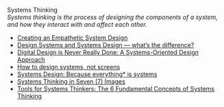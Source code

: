 Systems Thinking  
_Systems thinking is the process of designing the components of a system, and how they interact with and affect each other._

*   [Creating an Empathetic System Design](https://www.avnetwork.com/avnetwork/creating-an-empathetic-system-design-122448)  
*   [Design Systems and Systems Design — what’s the difference?](https://uxdesign.cc/design-systems-and-systems-design-whats-the-difference-b184aa6e5f0d)  
*   [Digital Design is Never Really Done: A Systems-Oriented Design Approach](https://www.bounteous.com/insights/2019/08/16/systems-oriented-design-approach/?lang=en-ca)  
*   [How to design systems, not screens](https://uxdesign.cc/functionality-elements-states-how-to-design-systems-not-screens-c8089722506f)  
*   [Systems Design: Because everything* is systems](https://ux.shopify.com/msystems-design-because-everything-is-systems-db4bb91b1947)  
*   [Systems Thinking in Seven (7) Images](https://blog.cabreraresearch.org/systems-thinking-in-a-7-images)  
*   [Tools for Systems Thinkers: The 6 Fundamental Concepts of Systems Thinking](https://medium.com/disruptive-design/tools-for-systems-thinkers-the-6-fundamental-concepts-of-systems-thinking-379cdac3dc6a)  
